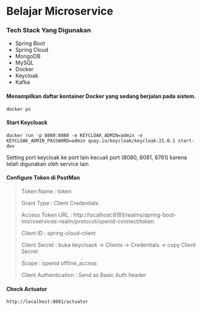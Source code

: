 # Belajar Microservice

### Tech Stack Yang Digunakan
 * Spring Boot
 * Spring Cloud
 * MongoDB
 * MySQL
 * Docker
 * Keycloak
 * Kafka

#### Menampilkan daftar kontainer Docker yang sedang berjalan pada sistem. 
    docker ps

#### Start Keycloack
    docker run -p 8080:8080 -e KEYCLOAK_ADMIN=admin -e KEYCLOAK_ADMIN_PASSWORD=admin quay.io/keycloak/keycloak:21.0.1 start-dev
Setting port keycloak ke port lain kecuali port (8080, 8081, 8761) karena telah digunakan oleh service lain

#### Configure Token di PostMan
> Token Name : token
> 
> Grant Type : Client Credentials
> 
> Access Token URL : http://localhost:8181/realms/spring-boot-microservices-realm/protocol/openid-connect/token
> 
> Client ID : spring-cloud-client
> 
> Client Secret : buka keycloack -> Clients -> Credentials -> copy Client Secret
> 
> Scope : openid offline_access
> 
> Client Authentication : Send as Basic Auth header

#### Check Actuator
    http://localhost:8081/actuator
